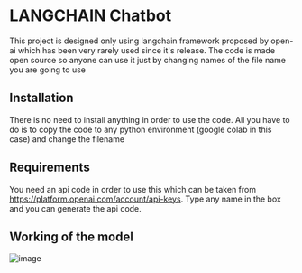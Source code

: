 # LANGCHAIN Chatbot

This project is designed only using langchain framework proposed by open-ai which has been very rarely used since it's release. The code is made open source so anyone can use it just by changing names of the file name you are going to use

## Installation
There is no need to install anything in order to use the code. All you have to do is to copy the code to any python environment (google colab in this case)
and change the filename

## Requirements
You need an api code in order to use this which can be taken from https://platform.openai.com/account/api-keys.
Type any name in the box and you can generate the api code.

## Working of the model
![image](https://github.com/Harishspice/Chatbot/assets/117935868/f4b84e59-603a-480f-83b1-b1b3c45057b1)

